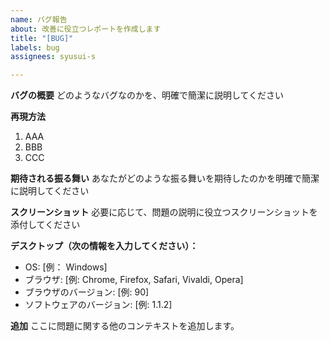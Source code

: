 ```yaml
---
name: バグ報告
about: 改善に役立つレポートを作成します
title: "[BUG]"
labels: bug
assignees: syusui-s

---
```


**バグの概要**
どのようなバグなのかを、明確で簡潔に説明してください

**再現方法**
1. AAA
2. BBB
3. CCC

**期待される振る舞い**
あなたがどのような振る舞いを期待したのかを明確で簡潔に説明してください

**スクリーンショット**
必要に応じて、問題の説明に役立つスクリーンショットを添付してください

**デスクトップ（次の情報を入力してください）：**
  - OS: [例： Windows]
  - ブラウザ: [例: Chrome, Firefox, Safari, Vivaldi, Opera]
  - ブラウザのバージョン: [例: 90]
  - ソフトウェアのバージョン: [例: 1.1.2]

**追加**
ここに問題に関する他のコンテキストを追加します。
